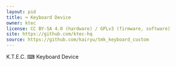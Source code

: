 ```yaml
---
layout: pid
title: ⌨ Keyboard Device
owner: ktec
license: CC BY-SA 4.0 (hardware) / GPLv3 (firmware, software)
site: https://github.com/ktec-hq
source: https://github.com/kairyu/tmk_keyboard_custom
---
```

K.T.E.C. ⌨ Keyboard Device
